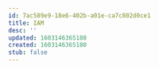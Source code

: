 ```yaml
---
id: 7ac589e9-18e6-402b-a01e-ca7c802d0ce1
title: IAM
desc: ''
updated: 1603146365180
created: 1603146365180
stub: false
---
```


